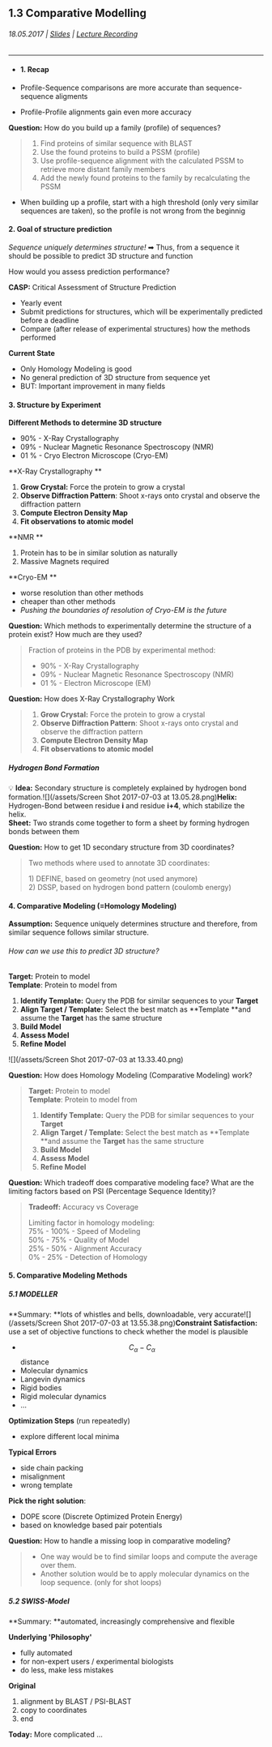 ## 1.3 Comparative Modelling

###### 18.05.2017 \| [Slides](https://www.rostlab.org/sites/default/files/fileadmin/teaching/SoSe17/PP1CS/cb1e_20170518_cm1_exp3d.pdf) \| [Lecture Recording](https://www.youtube.com/watch?v=pGHwZE03omU&list=PLg46T0OlBIJ9abbsmUL-ux24DCpoUlC1J&index=5)

---

* #### 1. Recap
* Profile-Sequence comparisons are more accurate than sequence-sequence aligments

* Profile-Profile alignments gain even more accuracy

**Question:** How do you build up a family \(profile\) of sequences?

> 1. Find proteins of similar sequence with BLAST
> 2. Use the found proteins to build a PSSM (profile)
> 3. Use profile-sequence alignment with the calculated PSSM to retrieve more distant family members
> 4. Add the newly found proteins to the family by recalculating the PSSM

* When building up a profile, start with a high threshold \(only very similar sequences are taken\), so the profile is not wrong from the beginnig

#### 2. Goal of structure prediction

_Sequence uniquely determines structure!_ ➡ Thus, from a sequence it should be possible to predict 3D structure and function

How would you assess prediction performance?

**CASP:** Critical Assessment of Structure Prediction

* Yearly event
* Submit predictions for structures, which will be experimentally predicted before a deadline
* Compare \(after release of experimental structures\) how the methods performed

**Current State**

* Only Homology Modeling is good
* No general prediction of 3D structure from sequence yet
* BUT: Important improvement in many fields

#### 3. Structure by Experiment

**Different Methods to determine 3D structure**

* 90% - X-Ray Crystallography 
* 09% - Nuclear Magnetic Resonance Spectroscopy \(NMR\)
* 01 % - Cryo Electron Microscope \(Cryo-EM\)

**X-Ray Crystallography **

1. **Grow Crystal:** Force the protein to grow a crystal
2. **Observe Diffraction Pattern**: Shoot x-rays onto crystal and observe the diffraction pattern
3. **Compute Electron Density Map**
4. **Fit observations to atomic model**

**NMR **

1. Protein has to be in similar solution as naturally
2. Massive Magnets required

**Cryo-EM **

* worse resolution than other methods
* cheaper than other methods
* _Pushing the boundaries of resolution of Cryo-EM is the future_

**Question:** Which methods to experimentally determine the structure of a protein exist? How much are they used?

> Fraction of proteins in the PDB by experimental method:
>
> * 90% - X-Ray Crystallography 
> * 09% - Nuclear Magnetic Resonance Spectroscopy \(NMR\)
> * 01 % - Electron Microscope \(EM\)

**Question:** How does X-Ray Crystallography Work

> 1. **Grow Crystal:** Force the protein to grow a crystal
> 2. **Observe Diffraction Pattern**: Shoot x-rays onto crystal and observe the diffraction pattern
> 3. **Compute Electron Density Map**
> 4. **Fit observations to atomic model**

##### Hydrogen Bond Formation

💡 **Idea:** Secondary structure is completely explained by hydrogen bond formation.![](/assets/Screen Shot 2017-07-03 at 13.05.28.png)**Helix:** Hydrogen-Bond between residue **i** and residue **i+4**, which stabilize the helix.  
**Sheet:** Two strands come together to form a sheet by forming hydrogen bonds between them

**Question:** How to get 1D secondary structure from 3D coordinates?

> Two methods where used to annotate 3D coordinates:
>
> 1\) DEFINE, based on geometry \(not used anymore\)  
> 2\) DSSP, based on hydrogen bond pattern \(coulomb energy\)

#### 4. Comparative Modeling \(=Homology Modeling\)

**Assumption:** Sequence uniquely determines structure and therefore, from similar sequence follows similar structure.

###### How can we use this to predict 3D structure?

**Target:** Protein to model  
**Template**: Protein to model from

1. **Identify Template:** Query the PDB for similar sequences to your **Target**
2. **Align Target / Template:** Select the best match as **Template **and assume the **Target** has the same structure
3. **Build Model**
4. **Assess Model** 
5. **Refine Model**

![](/assets/Screen Shot 2017-07-03 at 13.33.40.png)

**Question:** How does Homology Modeling \(Comparative Modeling\) work?

> **Target:** Protein to model  
> **Template**: Protein to model from
>
> 1. **Identify Template:** Query the PDB for similar sequences to your **Target**
> 2. **Align Target / Template:** Select the best match as **Template **and assume the **Target** has the same structure
> 3. **Build Model**
> 4. **Assess Model** 
> 5. **Refine Model**

**Question:** Which tradeoff does comparative modeling face? What are the limiting factors based on PSI \(Percentage Sequence Identity\)?

> **Tradeoff:** Accuracy vs Coverage
>
> Limiting factor in homology modeling:  
> 75% - 100%    -    Speed of Modeling  
> 50% -   75%    -    Quality of Model  
> 25% -   50%    -    Alignment Accuracy  
>   0% -   25%    -    Detection of Homology

#### 

#### 5. Comparative Modeling Methods

##### 5.1 MODELLER

**Summary: **lots of whistles and bells, downloadable, very accurate![](/assets/Screen Shot 2017-07-03 at 13.55.38.png)**Constraint Satisfaction:** use a set of objective functions to check whether the model is plausible

* $$C_{\alpha} - C_{\alpha}$$ distance
* Molecular dynamics
* Langevin dynamics
* Rigid bodies
* Rigid molecular dynamics
* ...

**Optimization Steps** \(run repeatedly\)

* explore different local minima

**Typical Errors**

* side chain packing
* misalignment
* wrong template

**Pick the right solution**:

* DOPE score \(Discrete Optimized Protein Energy\)
* based on knowledge based pair potentials

**Question:** How to handle a missing loop in comparative modeling?

> * One way would be to find similar loops and compute the average over them.
> * Another solution would be to apply molecular dynamics on the loop sequence. \(only for shot loops\)

##### 5.2 SWISS-Model

**Summary: **automated, increasingly comprehensive and flexible

**Underlying 'Philosophy'**

* fully automated
* for non-expert users / experimental biologists
* do less, make less mistakes

**Original**

1. alignment by BLAST / PSI-BLAST
2. copy to coordinates
3. end

**Today:** More complicated ...

